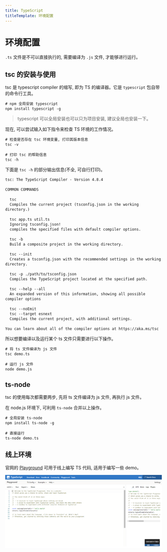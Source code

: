```yaml
---
title: TypeScript
titleTemplate: 环境配置
---
```


# 环境配置

`.ts` 文件是不可以直接执行的, 需要编译为 `.js` 文件, 才能够进行运行。

## tsc 的安装与使用

tsc 是 typescript compiler 的缩写, 即为 TS 的编译器。它是 `typescript` 包自带的命令行工具。

```shell
# npm 全局安装 typescript
npm install typescript -g
```

> typescript 可以全局安装也可以只为项目安装, 建议全局也安装一下。

现在, 可以尝试输入如下指令来检查 TS 环境的工作情况。

```shell
# 检查是否存在 tsc 环境变量, 打印其版本信息
tsc -v

# 打印 tsc 的帮助信息
tsc -h
```

下面是 `tsc -h` 的部分输出信息(不全, 可自行打印)。

```text{5,8,15,24}
tsc: The TypeScript Compiler - Version 4.8.4

COMMON COMMANDS

  tsc
  Compiles the current project (tsconfig.json in the working directory.)

  tsc app.ts util.ts
  Ignoring tsconfig.json!
  compiles the specified files with default compiler options.

  tsc -b
  Build a composite project in the working directory.

  tsc --init
  Creates a tsconfig.json with the recommended settings in the working directory.

  tsc -p ./path/to/tsconfig.json
  Compiles the TypeScript project located at the specified path.

  tsc --help --all
  An expanded version of this information, showing all possible compiler options

  tsc --noEmit
  tsc --target esnext
  Compiles the current project, with additional settings.

You can learn about all of the compiler options at https://aka.ms/tsc
```

所以想要编译以及运行某个 ts 文件只需要进行以下操作。

```shell
# 将 ts 文件编译为 js 文件
tsc demo.ts

# 运行 js 文件
node demo.js
```

## ts-node

tsc 的使用每次都需要两步, 先将 ts 文件编译为 js 文件, 再执行 js 文件。

在 node.js 环境下, 可利用 `ts-node` 合并以上操作。

```shell
# 全局安装 ts-node
npm install ts-node -g

# 直接运行
ts-node demo.ts
```

## 线上环境

官网的 [Playground](https://www.typescriptlang.org/play) 可用于线上编写 TS 代码, 适用于编写一些 demo。

![TypeScript Playground](../../../images/NOTES/typescript/common/001_typescript-playground.png)
